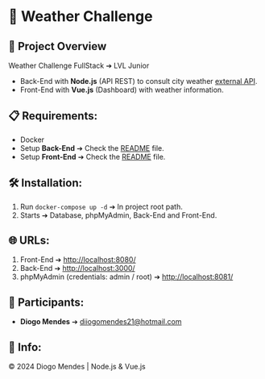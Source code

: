 # 🚀 Weather Challenge

## 📖 Project Overview

Weather Challenge FullStack ➔ LVL Junior

- Back-End with **Node.js** (API REST) to consult city weather [external API](https://openweathermap.org/).
- Front-End with **Vue.js** (Dashboard) with weather information.

## 📋 Requirements:

- Docker
- Setup **Back-End** ➔ Check the [README](./backend/README.md) file.
- Setup **Front-End** ➔ Check the [README](./frontend/README.md) file.

## 🛠️ Installation:

1. Run `docker-compose up -d` ➔ In project root path.
2. Starts ➔ Database, phpMyAdmin, Back-End and Front-End.

## 🌐 URLs:

1. Front-End ➔ [http://localhost:8080/](http://localhost:8080/)
2. Back-End ➔ [http://localhost:3000/](http://localhost:3000/)
3. phpMyAdmin (credentials: admin / root) ➔ [http://localhost:8081/](http://localhost:8081/)

## 👥 Participants:

- **Diogo Mendes** ➔ [diiogomendes21@hotmail.com](mailto:diiogomendes21@hotmail.com)

## 📅 Info:

© 2024 Diogo Mendes | Node.js & Vue.js
